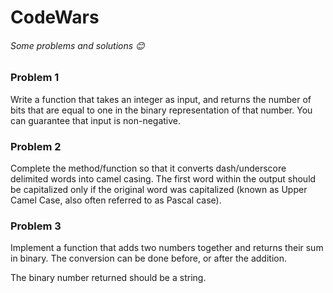 # CodeWars
###### Some problems and solutions 😊


### Problem 1

Write a function that takes an integer as input, and returns the number of bits that are equal to one in the binary representation of that number. You can guarantee that input is non-negative.

### Problem 2

Complete the method/function so that it converts dash/underscore delimited words into camel casing. The first word within the output should be capitalized only if the original word was capitalized (known as Upper Camel Case, also often referred to as Pascal case).

### Problem 3

Implement a function that adds two numbers together and returns their sum in binary. The conversion can be done before, or after the addition.

The binary number returned should be a string.

